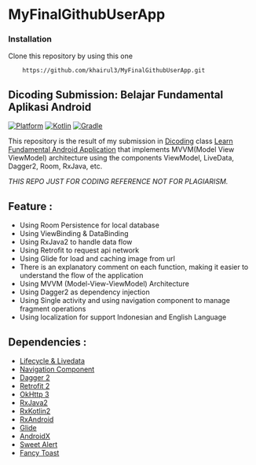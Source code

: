 # MyFinalGithubUserApp

### Installation 
Clone this repository by using this one  
```
    https://github.com/khairul3/MyFinalGithubUserApp.git
```    
 
## Dicoding Submission: Belajar Fundamental Aplikasi Android    
 [![Platform](https://img.shields.io/badge/platform-Android-green.svg)](http://developer.android.com/index.html) [![Kotlin](https://img.shields.io/badge/kotlin-1.4.32-blue.svg)](http://kotlinlang.org) [![Gradle](https://img.shields.io/badge/gradle-4.0.0-%2366DCB8.svg)](https://developer.android.com/studio/releases/gradle-plugin)    
    
This repository is the result of my submission in [Dicoding](https://www.dicoding.com) class [Learn Fundamental Android Application](https://www.dicoding.com/academies/14) that implements MVVM(Model View ViewModel) architecture using the components ViewModel, LiveData, Dagger2, Room, RxJava, etc.    

*THIS REPO JUST FOR CODING REFERENCE NOT FOR PLAGIARISM.*

## Feature :

- Using Room Persistence for local database
- Using ViewBinding & DataBinding
- Using RxJava2 to handle data flow
- Using Retrofit to request api network
- Using Glide for load and caching image from url
- There is an explanatory comment on each function, making it easier to understand the flow of the application
- Using MVVM (Model-View-ViewModel) Architecture
- Using Dagger2 as dependency injection
- Using Single activity and using navigation component to manage fragment operations
- Using localization for support Indonesian and English Language
    
## Dependencies :
- [Lifecycle & Livedata](https://developer.android.com/jetpack/androidx/releases/lifecycle)
- [Navigation Component](https://developer.android.com/jetpack/androidx/releases/navigation)
- [Dagger 2](https://github.com/google/dagger)    
- [Retrofit 2](https://square.github.io/retrofit/)    
- [OkHttp 3](https://square.github.io/okhttp/)    
- [RxJava2](https://github.com/ReactiveX/RxJava)
- [RxKotlin2](https://github.com/ReactiveX/RxKotlin)
- [RxAndroid](https://github.com/ReactiveX/RxAndroid)
- [Glide](https://github.com/bumptech/glide)    
- [AndroidX](https://mvnrepository.com/artifact/androidx)    
- [Sweet Alert](https://github.com/F0RIS/sweet-alert-dialog)    
- [Fancy Toast](https://github.com/Shashank02051997/FancyToast-Android)    


